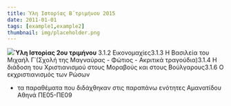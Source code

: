 ```yaml
---
title: Ύλη Ιστορίας Β΄τριμήνου 2015
date: 2011-01-01
tags: [example1,example2]
thumbnail: img/placeholder.png
---
```

![](http://1.bp.blogspot.com/--duy2kfPbqs/VOWxPO9gtqI/AAAAAAAAAL0/HXaIEvRiCC4/s1600/%CE%B5%CE%B9%CE%BA%CE%BF%CE%BD%CE%B1%2B2.jpg)**Ύλη Ιστορίας 2ου τριμήνου** 
3.1.2 Εικονομαχίες3.1.3 Η Βασιλεία του Μιχαήλ Γ΄(Σχολή της Μαγναύρας - Φώτιος - Ακριτικά τραγούδια)3.1.4 Η διάδοση του Χριστιανισμού στους Μοραβούς και στους Βούλγαρους3.1.6 Ο εκχριστιανισμός των Ρώσων 
+ τα παραθέματα που διδάχθηκαν στις παραπάνω ενότητες 
Αμανατίδου Αθηνά ΠΕ05-ΠΕ09
